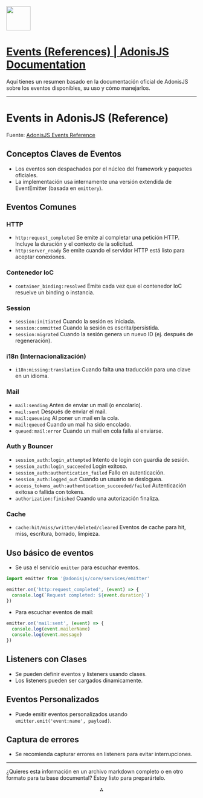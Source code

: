 <img src="https://r2cdn.perplexity.ai/pplx-full-logo-primary-dark%402x.png" style="height:64px;margin-right:32px"/>

# [Events (References) | AdonisJS Documentation](https://docs.adonisjs.com/guides/references/events)

Aquí tienes un resumen basado en la documentación oficial de AdonisJS sobre los eventos disponibles, su uso y cómo manejarlos.

***

# Events in AdonisJS (Reference)

Fuente: [AdonisJS Events Reference](https://docs.adonisjs.com/guides/references/events)

## Conceptos Claves de Eventos

- Los eventos son despachados por el núcleo del framework y paquetes oficiales.
- La implementación usa internamente una versión extendida de EventEmitter (basada en `emittery`).


## Eventos Comunes

### HTTP

- `http:request_completed`
Se emite al completar una petición HTTP.
Incluye la duración y el contexto de la solicitud.
- `http:server_ready`
Se emite cuando el servidor HTTP está listo para aceptar conexiones.


### Contenedor IoC

- `container_binding:resolved`
Emite cada vez que el contenedor IoC resuelve un binding o instancia.


### Session

- `session:initiated`
Cuando la sesión es iniciada.
- `session:committed`
Cuando la sesión es escrita/persistida.
- `session:migrated`
Cuando la sesión genera un nuevo ID (ej. después de regeneración).


### i18n (Internacionalización)

- `i18n:missing:translation`
Cuando falta una traducción para una clave en un idioma.


### Mail

- `mail:sending`
Antes de enviar un mail (o encolarlo).
- `mail:sent`
Después de enviar el mail.
- `mail:queueing`
Al poner un mail en la cola.
- `mail:queued`
Cuando un mail ha sido encolado.
- `queued:mail:error`
Cuando un mail en cola falla al enviarse.


### Auth y Bouncer

- `session_auth:login_attempted`
Intento de login con guardia de sesión.
- `session_auth:login_succeeded`
Login exitoso.
- `session_auth:authentication_failed`
Fallo en autenticación.
- `session_auth:logged_out`
Cuando un usuario se desloguea.
- `access_tokens_auth:authentication_succeeded/failed`
Autenticación exitosa o fallida con tokens.
- `authorization:finished`
Cuando una autorización finaliza.


### Cache

- `cache:hit/miss/written/deleted/cleared`
Eventos de cache para hit, miss, escritura, borrado, limpieza.


## Uso básico de eventos

- Se usa el servicio `emitter` para escuchar eventos.

```ts
import emitter from '@adonisjs/core/services/emitter'

emitter.on('http:request_completed', (event) => {
  console.log(`Request completed: ${event.duration}`)
})
```

- Para escuchar eventos de mail:

```ts
emitter.on('mail:sent', (event) => {
  console.log(event.mailerName)
  console.log(event.message)
})
```


## Listeners con Clases

- Se pueden definir eventos y listeners usando clases.
- Los listeners pueden ser cargados dinamicamente.


## Eventos Personalizados

- Puede emitir eventos personalizados usando `emitter.emit('event:name', payload)`.


## Captura de errores

- Se recomienda capturar errores en listeners para evitar interrupciones.

***

¿Quieres esta información en un archivo markdown completo o en otro formato para tu base documental? Estoy listo para preparártelo.

<div style="text-align: center">⁂</div>

[^1]: https://docs.adonisjs.com/guides/references/events

[^2]: https://v5-docs.adonisjs.com/guides/events

[^3]: https://docs.adonisjs.com/guides/references/events

[^4]: https://docs.adonisjs.com

[^5]: https://legacy.adonisjs.com/docs/4.0/events

[^6]: https://docs.adonisjs.com/guides/digging-deeper/emitter

[^7]: https://legacy.adonisjs.com/docs/4.1/events

[^8]: https://github.com/adonisjs/events

[^9]: https://legacy.adonisjs.com/docs/3.2/events

[^10]: https://stackbay.org/modules/chapter/learn-adonisjs/events-and-listeners

[^11]: https://dev.to/tngeene/events-and-mailing-part-1-2oi1

